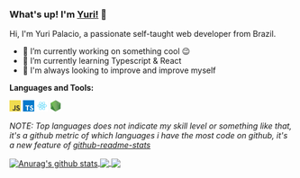 ### What's up! I'm [Yuri!](https://www.linkedin.com/in/yuri-palacio/) 👋

Hi, I'm Yuri Palacio, a passionate self-taught web developer from Brazil.

- 🔭 I’m currently working on something cool :wink:
- 🌱 I’m currently learning Typescript & React
- 👯 I'm always looking to improve and improve myself

**Languages and Tools:**

<code><img height="20" src="https://raw.githubusercontent.com/github/explore/80688e429a7d4ef2fca1e82350fe8e3517d3494d/topics/javascript/javascript.png"></code>
<code><img height="20" src="https://raw.githubusercontent.com/github/explore/80688e429a7d4ef2fca1e82350fe8e3517d3494d/topics/typescript/typescript.png"></code>
<code><img height="20" src="https://raw.githubusercontent.com/github/explore/80688e429a7d4ef2fca1e82350fe8e3517d3494d/topics/react/react.png"></code>
<code><img height="20" src="https://raw.githubusercontent.com/github/explore/80688e429a7d4ef2fca1e82350fe8e3517d3494d/topics/nodejs/nodejs.png"></code>

_NOTE: Top languages does not indicate my skill level or something like that, it's a github metric of which languages i have the most code on github, it's a new feature of [github-readme-stats](https://github.com/yuripalacio/github-readme-stats)_

<a href="https://github.com/yuripalacio/github-readme-stats">
  <img align="center" src="https://github-readme-stats.vercel.app/api?username=yuripalacio&show_icons=true&include_all_commits=true&theme=radical" alt="Anurag's github stats" />
</a>
<a href="https://github.com/yuripalacio/github-readme-stats">
  <img align="center" src="https://github-readme-stats.vercel.app/api/top-langs/?username=yuripalacio&layout=compact&theme=radical" />
</a>

<a href="https://github.com/yuripalacio/github-readme-stats">
  <img align="center" src="https://github-readme-stats.vercel.app/api/pin/?username=yuripalacio&repo=github-readme-stats&theme=radical" />
</a>
